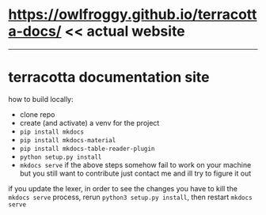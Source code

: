 # https://owlfroggy.github.io/terracotta-docs/ << actual website
---
# terracotta documentation site

how to build locally:
- clone repo
- create (and activate) a venv for the project
- `pip install mkdocs`
- `pip install mkdocs-material`
- `pip install mkdocs-table-reader-plugin`
- `python setup.py install`
- `mkdocs serve`
if the above steps somehow fail to work on your machine but you still want to contribute just contact me and ill try to figure it out

if you update the lexer, in order to see the changes you have to kill the `mkdocs serve` process, rerun `python3 setup.py install`, then restart `mkdocs serve`

